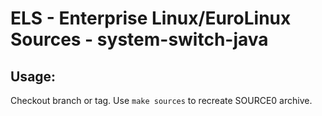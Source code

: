 # ELS - Enterprise Linux/EuroLinux Sources - system-switch-java
 
## Usage:
  Checkout branch or tag. Use `make sources` to recreate  SOURCE0 archive.
